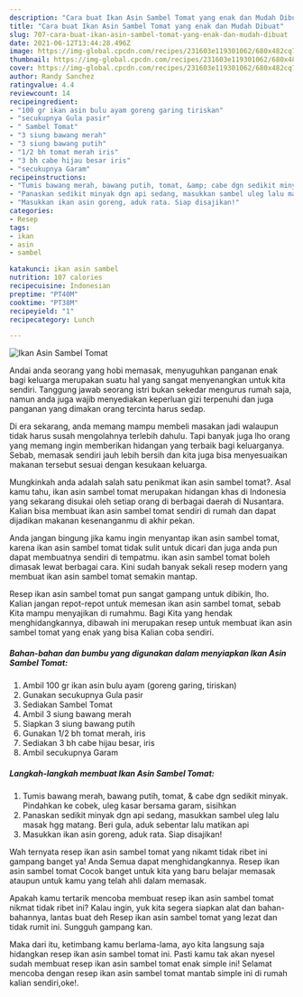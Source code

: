 ```yaml
---
description: "Cara buat Ikan Asin Sambel Tomat yang enak dan Mudah Dibuat"
title: "Cara buat Ikan Asin Sambel Tomat yang enak dan Mudah Dibuat"
slug: 707-cara-buat-ikan-asin-sambel-tomat-yang-enak-dan-mudah-dibuat
date: 2021-06-12T13:44:28.496Z
image: https://img-global.cpcdn.com/recipes/231603e119301062/680x482cq70/ikan-asin-sambel-tomat-foto-resep-utama.jpg
thumbnail: https://img-global.cpcdn.com/recipes/231603e119301062/680x482cq70/ikan-asin-sambel-tomat-foto-resep-utama.jpg
cover: https://img-global.cpcdn.com/recipes/231603e119301062/680x482cq70/ikan-asin-sambel-tomat-foto-resep-utama.jpg
author: Randy Sanchez
ratingvalue: 4.4
reviewcount: 14
recipeingredient:
- "100 gr ikan asin bulu ayam goreng garing tiriskan"
- "secukupnya Gula pasir"
- " Sambel Tomat"
- "3 siung bawang merah"
- "3 siung bawang putih"
- "1/2 bh tomat merah iris"
- "3 bh cabe hijau besar iris"
- "secukupnya Garam"
recipeinstructions:
- "Tumis bawang merah, bawang putih, tomat, &amp; cabe dgn sedikit minyak. Pindahkan ke cobek, uleg kasar bersama garam, sisihkan"
- "Panaskan sedikit minyak dgn api sedang, masukkan sambel uleg lalu masak hgg matang. Beri gula, aduk sebentar lalu matikan api"
- "Masukkan ikan asin goreng, aduk rata. Siap disajikan!"
categories:
- Resep
tags:
- ikan
- asin
- sambel

katakunci: ikan asin sambel 
nutrition: 107 calories
recipecuisine: Indonesian
preptime: "PT40M"
cooktime: "PT38M"
recipeyield: "1"
recipecategory: Lunch

---
```



![Ikan Asin Sambel Tomat](https://img-global.cpcdn.com/recipes/231603e119301062/680x482cq70/ikan-asin-sambel-tomat-foto-resep-utama.jpg)

Andai anda seorang yang hobi memasak, menyuguhkan panganan enak bagi keluarga merupakan suatu hal yang sangat menyenangkan untuk kita sendiri. Tanggung jawab seorang istri bukan sekedar mengurus rumah saja, namun anda juga wajib menyediakan keperluan gizi terpenuhi dan juga panganan yang dimakan orang tercinta harus sedap.

Di era  sekarang, anda memang mampu membeli masakan jadi walaupun tidak harus susah mengolahnya terlebih dahulu. Tapi banyak juga lho orang yang memang ingin memberikan hidangan yang terbaik bagi keluarganya. Sebab, memasak sendiri jauh lebih bersih dan kita juga bisa menyesuaikan makanan tersebut sesuai dengan kesukaan keluarga. 



Mungkinkah anda adalah salah satu penikmat ikan asin sambel tomat?. Asal kamu tahu, ikan asin sambel tomat merupakan hidangan khas di Indonesia yang sekarang disukai oleh setiap orang di berbagai daerah di Nusantara. Kalian bisa membuat ikan asin sambel tomat sendiri di rumah dan dapat dijadikan makanan kesenanganmu di akhir pekan.

Anda jangan bingung jika kamu ingin menyantap ikan asin sambel tomat, karena ikan asin sambel tomat tidak sulit untuk dicari dan juga anda pun dapat membuatnya sendiri di tempatmu. ikan asin sambel tomat boleh dimasak lewat berbagai cara. Kini sudah banyak sekali resep modern yang membuat ikan asin sambel tomat semakin mantap.

Resep ikan asin sambel tomat pun sangat gampang untuk dibikin, lho. Kalian jangan repot-repot untuk memesan ikan asin sambel tomat, sebab Kita mampu menyajikan di rumahmu. Bagi Kita yang hendak menghidangkannya, dibawah ini merupakan resep untuk membuat ikan asin sambel tomat yang enak yang bisa Kalian coba sendiri.

<!--inarticleads1-->

##### Bahan-bahan dan bumbu yang digunakan dalam menyiapkan Ikan Asin Sambel Tomat:

1. Ambil 100 gr ikan asin bulu ayam (goreng garing, tiriskan)
1. Gunakan secukupnya Gula pasir
1. Sediakan  Sambel Tomat
1. Ambil 3 siung bawang merah
1. Siapkan 3 siung bawang putih
1. Gunakan 1/2 bh tomat merah, iris
1. Sediakan 3 bh cabe hijau besar, iris
1. Ambil secukupnya Garam




<!--inarticleads2-->

##### Langkah-langkah membuat Ikan Asin Sambel Tomat:

1. Tumis bawang merah, bawang putih, tomat, &amp; cabe dgn sedikit minyak. Pindahkan ke cobek, uleg kasar bersama garam, sisihkan
1. Panaskan sedikit minyak dgn api sedang, masukkan sambel uleg lalu masak hgg matang. Beri gula, aduk sebentar lalu matikan api
1. Masukkan ikan asin goreng, aduk rata. Siap disajikan!




Wah ternyata resep ikan asin sambel tomat yang nikamt tidak ribet ini gampang banget ya! Anda Semua dapat menghidangkannya. Resep ikan asin sambel tomat Cocok banget untuk kita yang baru belajar memasak ataupun untuk kamu yang telah ahli dalam memasak.

Apakah kamu tertarik mencoba membuat resep ikan asin sambel tomat nikmat tidak ribet ini? Kalau ingin, yuk kita segera siapkan alat dan bahan-bahannya, lantas buat deh Resep ikan asin sambel tomat yang lezat dan tidak rumit ini. Sungguh gampang kan. 

Maka dari itu, ketimbang kamu berlama-lama, ayo kita langsung saja hidangkan resep ikan asin sambel tomat ini. Pasti kamu tak akan nyesel sudah membuat resep ikan asin sambel tomat enak simple ini! Selamat mencoba dengan resep ikan asin sambel tomat mantab simple ini di rumah kalian sendiri,oke!.

